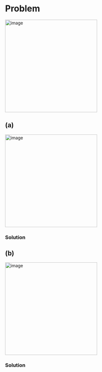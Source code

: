# Problem
<img width="300" alt="image" src="https://github.com/user-attachments/assets/9abbd71c-f479-46c0-af86-297ef9e9db13" />

## (a)
<img width="300" alt="image" src="https://github.com/user-attachments/assets/ded18d72-9662-4080-83ea-9b0dfcbad811" />

### Solution


## (b)
<img width="300" alt="image" src="https://github.com/user-attachments/assets/18b909bd-55db-424b-9431-b6cc83a8a67f" />

### Solution
